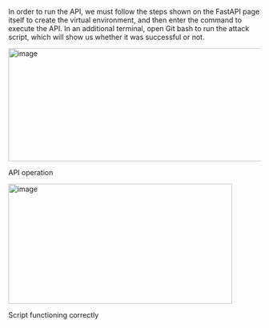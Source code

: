 In order to run the API, we must follow the steps shown on the FastAPI page itself to create the virtual environment, 
and then enter the command to execute the API. In an additional terminal, open Git bash to run the attack script, 
which will show us whether it was successful or not. 

<img width="784" height="226" alt="image" src="https://github.com/user-attachments/assets/2bd32cc1-448c-4b46-8c33-85d5c47fa750" />


API operation

<img width="447" height="240" alt="image" src="https://github.com/user-attachments/assets/332dd418-a8c8-4328-96d3-73f32d31eebb" />


Script functioning correctly
